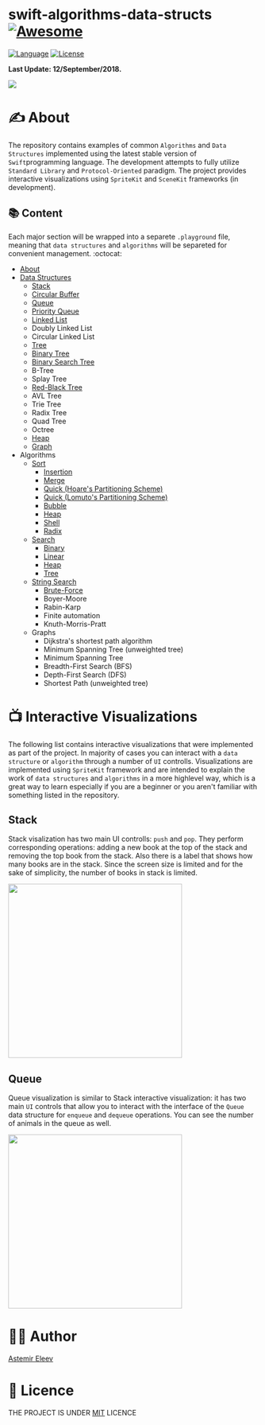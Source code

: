 # swift-algorithms-data-structs [![Awesome](https://cdn.rawgit.com/sindresorhus/awesome/d7305f38d29fed78fa85652e3a63e154dd8e8829/media/badge.svg)](https://github.com/sindresorhus/awesome)

[![Language](https://img.shields.io/badge/language-Swift-orange.svg)]()
[![License](https://img.shields.io/badge/license-MIT-blue.svg)]()

**Last Update: 12/September/2018.**

![](https://github.com/jVirus/swift-algorithms-data-structs/blob/master/cover-algo-datastruct.png)

# ✍️ About 
The repository contains examples of common `Algorithms` and `Data Structures` implemented using the latest stable version of `Swift`programming language. The development attempts to fully utilize `Standard Library` and `Protocol-Oriented` paradigm. The project provides interactive visualizations using `SpriteKit` and `SceneKit` frameworks (in development).

## 📚 Content 
Each major section will be wrapped into a separete `.playground` file, meaning that `data structures` and `algorithms` will be separeted for convenient management. :octocat:

- [About](#about)
- [Data Structures](https://github.com/jVirus/swift-algorithms-data-structs/tree/master/Data%20Structures.playground/Pages)
  - [Stack](https://github.com/jVirus/swift-algorithms-data-structs/blob/master/Data%20Structures.playground/Pages/Stack.xcplaygroundpage/Contents.swift)
  - [Circular Buffer](https://github.com/jVirus/swift-algorithms-data-structs/blob/master/Data%20Structures.playground/Pages/CircularBuffer.xcplaygroundpage/Contents.swift)
  - [Queue](https://github.com/jVirus/swift-algorithms-data-structs/blob/master/Data%20Structures.playground/Pages/Queue.xcplaygroundpage/Contents.swift)
  - [Priority Queue](https://github.com/jVirus/swift-algorithms-data-structs/blob/master/Data%20Structures.playground/Sources/PriorityQueue.swift)
  - [Linked List](https://github.com/jVirus/swift-algorithms-data-structs/blob/master/Data%20Structures.playground/Pages/Linked%20List.xcplaygroundpage/Contents.swift)
  - Doubly Linked List
  - Circular Linked List
  - [Tree](https://github.com/jVirus/swift-algorithms-data-structs/blob/master/Data%20Structures.playground/Pages/Tree.xcplaygroundpage/Contents.swift) 
  - [Binary Tree](https://github.com/jVirus/swift-algorithms-data-structs/blob/master/Data%20Structures.playground/Pages/BinaryTree.xcplaygroundpage/Contents.swift)
  - [Binary Search Tree](https://github.com/jVirus/swift-algorithms-data-structs/blob/master/Data%20Structures.playground/Pages/BinarySearchTree.xcplaygroundpage/Contents.swift)
  - B-Tree
  - Splay Tree
  - [Red-Black Tree](https://github.com/jVirus/swift-algorithms-data-structs/blob/master/Data%20Structures.playground/Pages/Red-Black%20Tree.xcplaygroundpage/Contents.swift)
  - AVL Tree
  - Trie Tree
  - Radix Tree
  - Quad Tree
  - Octree
  - [Heap](https://github.com/jVirus/swift-algorithms-data-structs/blob/master/Data%20Structures.playground/Pages/Heap.xcplaygroundpage/Contents.swift) 
  - [Graph](https://github.com/jVirus/swift-algorithms-data-structs/blob/master/Data%20Structures.playground/Pages/Graph.xcplaygroundpage/Contents.swift)
- Algorithms
  - [Sort](https://github.com/jVirus/swift-algorithms-data-structs/tree/master/Sort.playground/Pages)
    - [Insertion](https://github.com/jVirus/swift-algorithms-data-structs/blob/master/Sort.playground/Pages/Insertion.xcplaygroundpage/Contents.swift)
    - [Merge](https://github.com/jVirus/swift-algorithms-data-structs/blob/master/Sort.playground/Pages/Merge.xcplaygroundpage/Contents.swift)
    - [Quick (Hoare's Partitioning Scheme)](https://github.com/jVirus/swift-algorithms-data-structs/blob/master/Sort.playground/Pages/Quick-Hoare-Scheme.xcplaygroundpage/Contents.swift)
    - [Quick (Lomuto's Partitioning Scheme)](https://github.com/jVirus/swift-algorithms-data-structs/blob/master/Sort.playground/Pages/Quick-Lomuto-Scheme.xcplaygroundpage/Contents.swift)
    - [Bubble](https://github.com/jVirus/swift-algorithms-data-structs/blob/master/Sort.playground/Pages/Bubble.xcplaygroundpage/Contents.swift)
    - [Heap](https://github.com/jVirus/swift-algorithms-data-structs/blob/master/Data%20Structures.playground/Sources/Heap.swift)
    - [Shell](https://github.com/jVirus/swift-algorithms-data-structs/blob/master/Sort.playground/Pages/Shell.xcplaygroundpage/Contents.swift)
    - [Radix](https://github.com/jVirus/swift-algorithms-data-structs/blob/master/Sort.playground/Pages/Radix.xcplaygroundpage/Contents.swift)
  - [Search](https://github.com/jVirus/swift-algorithms-data-structs/tree/master/Search.playground/Pages)
    - [Binary](https://github.com/jVirus/swift-algorithms-data-structs/blob/master/Search.playground/Pages/Binary.xcplaygroundpage/Contents.swift)
    - [Linear](https://github.com/jVirus/swift-algorithms-data-structs/blob/master/Search.playground/Pages/Linear.xcplaygroundpage/Contents.swift)
    - [Heap](https://github.com/jVirus/swift-algorithms-data-structs/blob/master/Data%20Structures.playground/Pages/Heap.xcplaygroundpage/Contents.swift)
    - [Tree](https://github.com/jVirus/swift-algorithms-data-structs/blob/master/Data%20Structures.playground/Pages/Tree.xcplaygroundpage/Contents.swift)
  - [String Search](https://github.com/jVirus/swift-algorithms-data-structs/tree/master/String%20Search.playground)
    - [Brute-Force](https://github.com/jVirus/swift-algorithms-data-structs/blob/master/String%20Search.playground/Contents.swift)
    - Boyer-Moore
    - Rabin-Karp
    - Finite automation
    - Knuth-Morris-Pratt
  - Graphs
    - Dijkstra's shortest path algorithm
    - Minimum Spanning Tree (unweighted tree)
    - Minimum Spanning Tree
    - Breadth-First Search (BFS)
    - Depth-First Search (DFS)
    - Shortest Path (unweighted tree)
    
# 📺 Interactive Visualizations
The following list contains interactive visualizations that were implemented as part of the project. In majority of cases you can interact with a `data structure` or `algorithm` through a number of `UI` controlls. Visualizations are implemented using `SpriteKit` framework and are intended to explain the work of `data structures` and `algorithms` in a more highlevel way, which is a great way to learn especially if you are a beginner or you aren't familiar with something listed in the repository. 

## Stack 
Stack visalization has two main UI controlls: `push` and `pop`. They perform corresponding operations: adding a new book at the top of the stack and removing the top book from the stack. Also there is a label that shows how many books are in the stack. Since the screen size is limited and for the sake of simplicity, the number of books in stack is limited. 

<img src="https://user-images.githubusercontent.com/5098753/43043854-e85c8b82-8da3-11e8-9061-e25b82cd24e9.gif" width="350">

## Queue
Queue visualization is similar to Stack interactive visualization: it has two main `UI` controls that allow you to interact with the interface of the `Queue` data structure for `enqueue` and `dequeue` operations. You can see the number of animals in the queue as well.

<img src="https://user-images.githubusercontent.com/5098753/43047859-99bdd2d6-8de6-11e8-9669-10afab9a5cc7.gif" width="350">


# 👨‍💻 Author 
[Astemir Eleev](https://github.com/jVirus)

# 🔖 Licence 
THE PROJECT IS UNDER [MIT](https://github.com/jVirus/iOS-Algo-Play-Book/blob/master/LICENSE) LICENCE 

